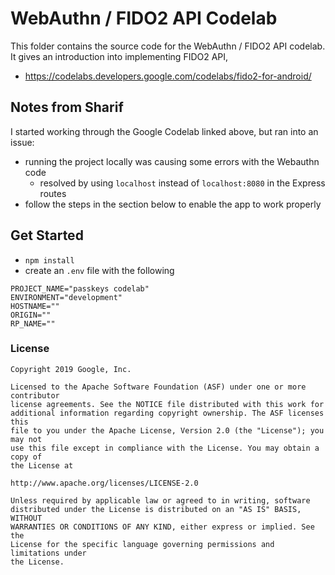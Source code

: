 # WebAuthn / FIDO2 API Codelab

This folder contains the source code for the WebAuthn / FIDO2 API codelab. It gives an introduction into implementing FIDO2 API,

- https://codelabs.developers.google.com/codelabs/fido2-for-android/

## Notes from Sharif

I started working through the Google Codelab linked above, but ran into an issue:

- running the project locally was causing some errors with the Webauthn code
  - resolved by using `localhost` instead of `localhost:8080` in the Express routes
- follow the steps in the section below to enable the app to work properly

## Get Started

- `npm install`
- create an `.env` file with the following

```
PROJECT_NAME="passkeys codelab"
ENVIRONMENT="development"
HOSTNAME=""
ORIGIN=""
RP_NAME=""
```

### License

```
Copyright 2019 Google, Inc.

Licensed to the Apache Software Foundation (ASF) under one or more contributor
license agreements. See the NOTICE file distributed with this work for
additional information regarding copyright ownership. The ASF licenses this
file to you under the Apache License, Version 2.0 (the "License"); you may not
use this file except in compliance with the License. You may obtain a copy of
the License at

http://www.apache.org/licenses/LICENSE-2.0

Unless required by applicable law or agreed to in writing, software
distributed under the License is distributed on an "AS IS" BASIS, WITHOUT
WARRANTIES OR CONDITIONS OF ANY KIND, either express or implied. See the
License for the specific language governing permissions and limitations under
the License.
```
